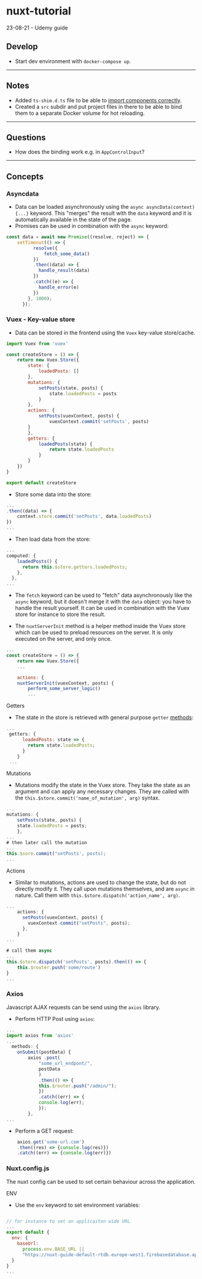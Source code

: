 # nuxt-tutorial

23-08-21 - Udemy guide

## Develop

- Start dev environment with `docker-compose up`.

---

## Notes

- Added `ts-shim.d.ts` file to be able to [import components correctly](https://github.com/nuxt/typescript/issues/153).
- Created a `src` subdir and put project files in there to be able to bind them to a separate Docker volume for hot reloading.

---

## Questions

- How does the binding work e.g. in `AppControlInput`?

---

## Concepts

### Asyncdata

- Data can be loaded asynchronously using the `async asyncData(context) {...}` keyword. This "merges" the result with the `data` keyword and it is automatically available in the state of the page.
- Promises can be used in combination with the `async` keyword:

``` javascript
const data = await new Promise((resolve, reject) => {
    setTimeout(() => {
          resolve({
              fetch_some_data()
          })
          .then((data) => {
            handle_result(data)
          })
          .catch((e) => {
            handle_error(e) 
          })
        }, 1000);
      });
```

### Vuex - Key-value store

- Data can be stored in the frontend using the `Vuex` key-value store/cache.

``` javascript
import Vuex from 'vuex'

const createStore = () => {
    return new Vuex.Store({
        state: {
            loadedPosts: []
        },
        mutations: {
            setPosts(state, posts) {
                state.loadedPosts = posts
            }
        },
        actions: {
            setPosts(vuexContext, posts) {
                vuexContext.commit('setPosts', posts)
        }
        },
        getters: {
            loadedPosts(state) {
                return state.loadedPosts
            }
        }
    })
}

export default createStore
```

- Store some data into the store:

``` javascript
...
.then((data) => {
    context.store.commit('setPosts', data.loadedPosts)
})
...
```

- Then load data from the store:

``` javascript
...
computed: {
    loadedPosts() {
      return this.$store.getters.loadedPosts;
    },
  },
...
```

- The `fetch` keyword can be used to "fetch" data asynchronously like the `async` keyword, but it doesn't merge it with the `data` object: you have to handle the result yourself. It can be used in combination with the Vuex store for instance to store the result.

- The `nuxtServerInit` method is a helper method inside the Vuex store which can be used to preload resources on the server. It is only executed on the server, and only once.

``` javascript
...
const createStore = () => {
    return new Vuex.Store({
    ...

    actions: {
    nuxtServerInit(vuexContext, posts) {
        perform_some_server_logic()
        ...
```

Getters

- The state in the store is retrieved with general purpose `getter` [methods](https://vuex.vuejs.org/guide/getters.html):

``` javascript
...
 getters: {
      loadedPosts: state => {
        return state.loadedPosts;
      }
    }
 ...
```

Mutations

- Mutations modify the state in the Vuex store. They take the state as an argument and can apply any necessary changes. They are called with the `this.$store.commit('name_of_mutation', arg)` syntax. 

``` javascript
...
mutations: {
    setPosts(state, posts) {
    state.loadedPosts = posts;
    },
...
# then later call the mutation
...
this.$sore.commit("setPosts', posts);
...
```

Actions

- Similar to mutations, actions are used to change the state, but do not directly modify it. They call upon mutations themselves, and are `async` in nature. Call them with `this.$store.dispatch('action_name', arg)`.

``` javascript
...
    actions: {
      setPosts(vuexContext, posts) {
        vuexContext.commit("setPosts", posts);
      },
    }
...

# call them async
...
this.$store.dispatch('setPosts', posts).then(() => {
    this.$router.push('some/route')
}
...
```

### Axios

Javascript AJAX requests can be send using the `axios` library.

- Perform HTTP Post using `axios`:

``` javascript
...
import axios from 'axios'
...
  methods: {
    onSubmit(postData) {
        axios .post(
            "some_url_endpont/",
            postData
            )
            .then(() => {
            this.$router.push("/admin/");
            })
            .catch((err) => {
            console.log(err);
            });
        },
...
```

- Perform a GET request:

``` javascript
    axios.get('some-url.com')
    .then((res) => {console.log(res)})
    .catch((err) => {console.log(err)})
```

### Nuxt.config.js

The nuxt config can be used to set certain behaviour across the application.

ENV

- Use the `env` keyword to set environment variables:

``` javascript

// for instance to set an applicaiton wide URL
...
export default {
  env: {
    baseUrl:
      process.env.BASE_URL ||
      "https://nuxt-guide-default-rtdb.europe-west1.firebasedatabase.app/"
  }
}
...
```

